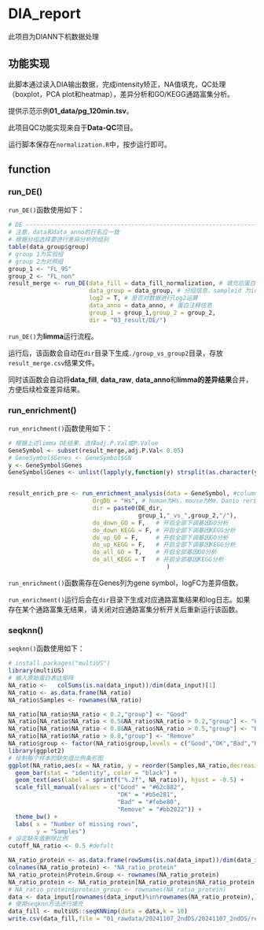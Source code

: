 # DIA_report

此项目为DIANN下机数据处理

## 功能实现

此脚本通过读入DIA输出数据，完成intensity矫正，NA值填充，QC处理（boxplot，PCA plot和heatmap），差异分析和GO/KEGG通路富集分析。

提供示范示例**01_data/pg_120min.tsv**。

此项目QC功能实现来自于**Data-QC**项目。

运行脚本保存在`normalization.R`中，按步运行即可。

## function

### run_DE()

`run_DE()`函数使用如下：

``` r
# DE ----------------------------------------------------------------------
# 注意，data和data_anno的行名应一致
# 根据分组选择要进行差异分析的组别
table(data_group$group)
# group 1为实验组
# group 2为对照组
group_1 <- "FL_9S"
group_2 <- "FL_non"
result_merge <- run_DE(data_fill = data_fill_normalization, # 填充后蛋白矩阵
                       data_group = data_group, # 分组信息，sampleid 为id列，group为group列
                       log2 = T, # 是否对数据进行log2运算
                       data_anno = data_anno, # 蛋白注释信息
                       group_1 = group_1,group_2 = group_2,
                       dir = "03_result/DE/")
```

`run_DE()`为**limma**运行流程。

运行后，该函数会自动在`dir`目录下生成`./group_vs_group2`目录，存放`result_merge.csv`结果文件。

同时该函数会自动将**data_fill**, **data_raw**, **data_anno**和**limma的差异结果**合并，方便后续检查差异结果。

### run_enrichment()

`run_enrichment()`函数使用如下：

``` r
# 根据上述limma DE结果，选择adj.P.Val或P.Value
GeneSymbol <- subset(result_merge,adj.P.Val< 0.05)
# GeneSymbol$Genes <- GeneSymbol$GN
y <- GeneSymbol$Genes
GeneSymbol$Genes <- unlist(lapply(y,function(y) strsplit(as.character(y),";")[[1]][1]))


result_enrich_pre <- run_enrichment_analysis(data = GeneSymbol, #column中Genes为gene symbol，logFC为差异倍数
                        OrgDb = "Hs", # human为Hs，mouse为Mm，Danio rerio为Dr
                        dir = paste0(DE_dir,
                                     group_1,"_vs_",group_2,"/"),
                        do_down_GO = F,   # 开启全部下调基因GO分析
                        do_down_KEGG = F, # 开启全部下调基因KEGG分析
                        do_up_GO = F,     # 开启全部下调基因GO分析
                        do_up_KEGG = F,   # 开启全部下调基因KEGG分析
                        do_all_GO = T,    # 开启全部基因GO分析
                        do_all_KEGG = T   # 开启全部基因KEGG分析
                                             )
```

`run_enrichment()`函数需存在Genes列为gene symbol，logFC为差异倍数。

`run_enrichment()`运行后会在`dir`目录下生成对应通路富集结果和log日志。如果存在某个通路富集无结果，请关闭对应通路富集分析开关后重新运行该函数。

### seqknn()

`seqknn()`函数使用如下：

``` R
# install.packages("multiUS")
library(multiUS)
# 输入原始蛋白表达矩阵
NA_ratio <-   colSums(is.na(data_input))/dim(data_input)[1]
NA_ratio <- as.data.frame(NA_ratio)
NA_ratio$Samples <- rownames(NA_ratio)

NA_ratio[NA_ratio$NA_ratio < 0.2,"group"] <- "Good"
NA_ratio[NA_ratio$NA_ratio < 0.5&NA_ratio$NA_ratio > 0.2,"group"] <- "OK"
NA_ratio[NA_ratio$NA_ratio < 0.8&NA_ratio$NA_ratio > 0.5,"group"] <- "Bad"
NA_ratio[NA_ratio$NA_ratio > 0.8,"group"] <- "Remove"
NA_ratio$group <- factor(NA_ratio$group,levels = c("Good","OK","Bad","Remove"))
library(ggplot2)
# 绘制每个样本的缺失值比例条形图
ggplot(NA_ratio,aes(x = NA_ratio, y = reorder(Samples,NA_ratio,decreasing = T), fill = group)) + 
  geom_bar(stat = "identity", color = "black") + 
  geom_text(aes(label = sprintf("%.2f", NA_ratio)), hjust = -0.5) + 
  scale_fill_manual(values = c("Good" = "#62c882",
                               "OK" = "#b5e281",
                               "Bad" = "#febe80",
                               "Remove" = "#bb2022")) + 
  theme_bw() + 
  labs( x = "Number of missing rows",
        y = "Samples")
# 设定缺失值删除比例
cutoff_NA_ratio <- 0.5 #defult

NA_ratio_protein <- as.data.frame(rowSums(is.na(data_input))/dim(data_input)[2])
colnames(NA_ratio_protein) <- "NA_ratio_protein"
NA_ratio_protein$Protein.Group <- rownames(NA_ratio_protein)
NA_ratio_protein <- NA_ratio_protein[NA_ratio_protein$NA_ratio_protein < cutoff_NA_ratio,]
# NA_ratio_protein$protein_group <- rownames(NA_ratio_protein)
data <- data_input[rownames(data_input)%in%rownames(NA_ratio_protein),]
# 使用seqknn方法进行填充
data_fill <- multiUS::seqKNNimp(data = data,k = 10)
write.csv(data_fill,file = "01_rawdata/20241107_2ndDS/20241107_2ndDS/report.pg_matrix_fill_after.csv")
```
